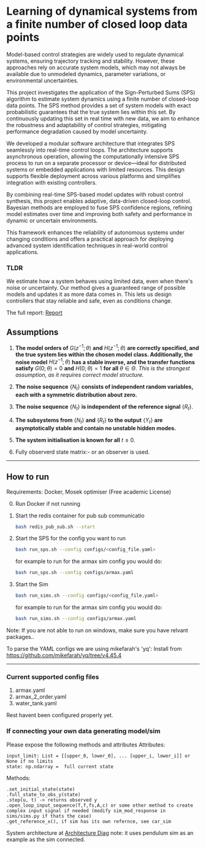 # Learning of dynamical systems from a finite number of closed loop data points

Model-based control strategies are widely used to regulate dynamical systems, ensuring trajectory tracking and stability. However, these approaches rely on accurate system models, which may not always be available due to unmodeled dynamics, parameter variations, or environmental uncertainties.

This project investigates the application of the Sign-Perturbed Sums (SPS) algorithm to estimate system dynamics using a finite number of closed-loop data points. The SPS method provides a set of system models with exact probabilistic guarantees that the true system lies within this set. By continuously updating this set in real time with new data, we aim to enhance the robustness and adaptability of control strategies, mitigating performance degradation caused by model uncertainty.

We developed a modular software architecture that integrates SPS seamlessly into real-time control loops. The architecture supports asynchronous operation, allowing the computationally intensive SPS process to run on a separate processor or device—ideal for distributed systems or embedded applications with limited resources. This design supports flexible deployment across various platforms and simplifies integration with existing controllers.

By combining real-time SPS-based model updates with robust control synthesis, this project enables adaptive, data-driven closed-loop control. Bayesian methods are employed to fuse SPS confidence regions, refining model estimates over time and improving both safety and performance in dynamic or uncertain environments.

This framework enhances the reliability of autonomous systems under changing conditions and offers a practical approach for deploying advanced system identification techniques in real-world control applications.




### **TLDR**
We estimate how a system behaves using limited data, even when there's noise or uncertainty. Our method gives a guaranteed range of possible models and updates it as more data comes in. This lets us design controllers that stay reliable and safe, even as conditions change.

The full report: [Report](./E_21_WERI_009.pdf)

## Assumptions


1. **The model orders of** $G(z^{-1};\theta)$ **and** $H(z^{-1};\theta)$ **are correctly specified, and the true system lies within the chosen model class. Additionally, the noise model** $H(z^{-1};\theta)$ **has a stable inverse, and the transfer functions satisfy**  $G(0;\theta) = 0$ **and** $H(0;\theta) = 1$ **for all** $\theta \in \Theta$. *This is the strongest assumption, as it requires correct model structure.*

2. **The noise sequence** $\{N_t\}$ **consists of independent random variables, each with a symmetric distribution about zero.**

3. **The noise sequence** $\{N_t\}$ **is independent of the reference signal** $\{R_t\}$.

4. **The subsystems from** $\{N_t\}$ **and** $\{R_t\}$ **to the output** $\{Y_t\}$ **are asymptotically stable and contain no unstable hidden modes.**

5. **The system initialisation is known for all** $t \leq 0$.
6. Fully observerd state matrix:- or an observer is used. 

---

## How to run
Requirements: Docker, Mosek optimiser (Free academic License)

0. Run Docker if not running
1. Start the redis container for pub sub communicatio

    ```bash
    bash redis_pub_sub.sh --start
    ```

2. Start the SPS for the config you want to run

    ```bash
    bash run_sps.sh --config configs/<config_file.yaml> 
    ```

    for example to run for the armax sim config you would do:

    ```bash
    bash run_sps.sh --config configs/armax.yaml 
    ```

3. Start the Sim

    ```bash
    bash run_sims.sh --config configs/<config_file.yaml> 
    ```

    for example to run for the armax sim config you would do:

    ```bash
    bash run_sims.sh --config configs/armax.yaml 
    ```
Note: If you are not able to run on windows, make sure you have relvant packages..

To parse the YAML configs we are using mikefarah's 'yq': Install from <https://github.com/mikefarah/yq/tree/v4.45.4>

---
### Current supported config files

1. armax.yaml
2. armax_2_order.yaml
3. water_tank.yaml

Rest havent been configured properly yet.

### If connecting your own data generating model/sim
Please expose the following methods and attributes
Attributes:
```
input_limit: List = [[upper_0, lower_0], ... [upper_i, lower_i]] or None if no limits
state: np.ndarray =  full current state
```
Methods:
```
.set_initial_state(state)
.full_state_to_obs_y(state)
.step(u, t) -> returns observed y
.open_loop_input_sequence(T,f,fs,A,c) or some other method to create complex input signal if needed (modify sim_mod_response in sims/sims.py if thats the case)
.get_reference_x(), if sim has its own refernce, see car_sim
```
System architecture at  [Architecture Diag](plant_uml_diagrams/class_diagrams/arch_diag.pdf)
note: it uses pendulum sim as an example as the sim connected. 

